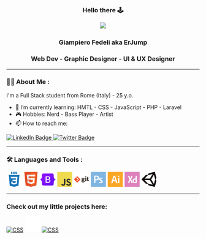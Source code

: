 ### 


<div align="center" font-size="20px">
  
  ### Hello there 🕹
  
</div>

<div id="header" align="center">
  <img src="https://media.giphy.com/media/7TcdtHOCxo3meUvPgj/giphy.gif" width="200"/>
</div>

<div align="center">
  
  ### Giampiero Fedeli aka ErJump

  ### Web Dev - Graphic Designer - UI & UX Designer

</div>

---

### :man_technologist: About Me :

I'm a Full Stack student from Rome (Italy) - 25 y.o.
  - 🌱 I’m currently learning: HMTL - CSS - JavaScript - PHP - Laravel
  - 🎮 Hobbies: Nerd - Bass Player - Artist
  - 📫 How to reach me: 
<div id="badges">
  <a href="https://www.linkedin.com/in/giampiero-fedeli-9b818b1b9/">
    <img src="https://img.shields.io/badge/LinkedIn-blue?style=for-the-badge&logo=linkedin&logoColor=white" alt="LinkedIn Badge"/>
  </a>
  <a href="https://twitter.com/pmujre">
    <img src="https://img.shields.io/badge/Twitter-blue?style=for-the-badge&logo=twitter&logoColor=white" alt="Twitter Badge"/>
  </a>
</div>

---

### :hammer_and_wrench: Languages and Tools :

<div>
  <img src="https://github.com/devicons/devicon/blob/master/icons/css3/css3-plain-wordmark.svg"  title="CSS3" alt="CSS" width="40" height="40"/>
  <img src="https://github.com/devicons/devicon/blob/master/icons/html5/html5-original.svg" title="HTML5" alt="HTML" width="40" height="40"/>
  <img src="https://github.com/devicons/devicon/blob/master/icons/bootstrap/bootstrap-original.svg" title="bootstrap" alt="bootstrap" width="40" height="40"/>
  <img src="https://github.com/devicons/devicon/blob/master/icons/javascript/javascript-original.svg" title="JavaScript" alt="JavaScript" width="40">
  <img src="https://github.com/devicons/devicon/blob/master/icons/git/git-original-wordmark.svg" title="Git" **alt="Git" width="40" height="40"/>
  <img src="https://github.com/devicons/devicon/blob/master/icons/photoshop/photoshop-plain.svg" title="Illustrator" **alt="Illustrator" width="40" height="40"/>
  <img src="https://github.com/devicons/devicon/blob/master/icons/illustrator/illustrator-plain.svg" title="Illustrator" **alt="Illustrator" width="40" height="40"/>
  <img src="https://github.com/devicons/devicon/blob/master/icons/xd/xd-plain.svg" title="xd" **alt="xd" width="40" height="40"/>
  <img src="https://github.com/devicons/devicon/blob/master/icons/unity/unity-original.svg" title="unity" **alt="unity" width="40" height="40"/>
</div>

---

### <h3> Check out my little projects here: </h3>

<div>
<a href="https://erjump.github.io/html-css-spotifyweb/"><img src="https://upload.wikimedia.org/wikipedia/commons/thumb/1/19/Spotify_logo_without_text.svg/2048px-Spotify_logo_without_text.svg.png"  title="CSS3" alt="CSS" width="40" height="40"/></a>
<a href="https://erjump.github.io/htmlcss-playstation/"><img src="https://github.com/ErJump/htmlcss-playstation/blob/main/img/ps-footer.svg"  title="CSS3" alt="CSS" width="40" height="40"/></a>
<a href="https://erjump.github.io/htmlcss-dropbox/"><img src="https://aem.dropbox.com/cms/content/dam/dropbox/www/en-us/branding/app-dropbox-android@2x.png"  title="CSS3" alt="CSS" width="40" height="40"/></a>
</div>
